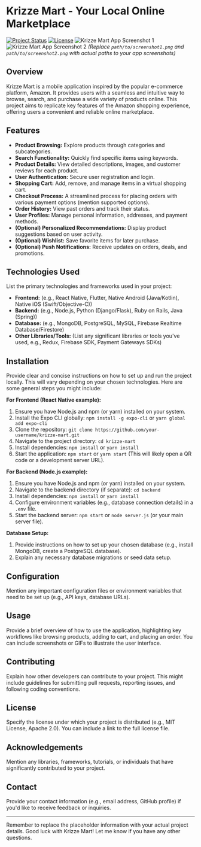# Krizze Mart - Your Local Online Marketplace

[![Project Status](https://img.shields.io/badge/Status-Development-yellow)](https://github.com/your-username/krizze-mart)
[![License](https://img.shields.io/badge/License-MIT-blue.svg)](https://opensource.org/licenses/MIT)
![Krizze Mart App Screenshot 1](path/to/screenshot1.png)
![Krizze Mart App Screenshot 2](path/to/screenshot2.png)
*(Replace `path/to/screenshot1.png` and `path/to/screenshot2.png` with actual paths to your app screenshots)*

## Overview

Krizze Mart is a mobile application inspired by the popular e-commerce platform, Amazon. It provides users with a seamless and intuitive way to browse, search, and purchase a wide variety of products online. This project aims to replicate key features of the Amazon shopping experience, offering users a convenient and reliable online marketplace.

## Features

* **Product Browsing:** Explore products through categories and subcategories.
* **Search Functionality:** Quickly find specific items using keywords.
* **Product Details:** View detailed descriptions, images, and customer reviews for each product.
* **User Authentication:** Secure user registration and login.
* **Shopping Cart:** Add, remove, and manage items in a virtual shopping cart.
* **Checkout Process:** A streamlined process for placing orders with various payment options (mention supported options).
* **Order History:** View past orders and track their status.
* **User Profiles:** Manage personal information, addresses, and payment methods.
* **(Optional) Personalized Recommendations:** Display product suggestions based on user activity.
* **(Optional) Wishlist:** Save favorite items for later purchase.
* **(Optional) Push Notifications:** Receive updates on orders, deals, and promotions.

## Technologies Used

List the primary technologies and frameworks used in your project:

* **Frontend:** (e.g., React Native, Flutter, Native Android (Java/Kotlin), Native iOS (Swift/Objective-C))
* **Backend:** (e.g., Node.js, Python (Django/Flask), Ruby on Rails, Java (Spring))
* **Database:** (e.g., MongoDB, PostgreSQL, MySQL, Firebase Realtime Database/Firestore)
* **Other Libraries/Tools:** (List any significant libraries or tools you've used, e.g., Redux, Firebase SDK, Payment Gateways SDKs)

## Installation

Provide clear and concise instructions on how to set up and run the project locally. This will vary depending on your chosen technologies. Here are some general steps you might include:

**For Frontend (React Native example):**

1.  Ensure you have Node.js and npm (or yarn) installed on your system.
2.  Install the Expo CLI globally: `npm install -g expo-cli` or `yarn global add expo-cli`
3.  Clone the repository: `git clone https://github.com/your-username/krizze-mart.git`
4.  Navigate to the project directory: `cd krizze-mart`
5.  Install dependencies: `npm install` or `yarn install`
6.  Start the application: `npm start` or `yarn start` (This will likely open a QR code or a development server URL).

**For Backend (Node.js example):**

1.  Ensure you have Node.js and npm (or yarn) installed on your system.
2.  Navigate to the backend directory (if separate): `cd backend`
3.  Install dependencies: `npm install` or `yarn install`
4.  Configure environment variables (e.g., database connection details) in a `.env` file.
5.  Start the backend server: `npm start` or `node server.js` (or your main server file).

**Database Setup:**

1.  Provide instructions on how to set up your chosen database (e.g., install MongoDB, create a PostgreSQL database).
2.  Explain any necessary database migrations or seed data setup.

## Configuration

Mention any important configuration files or environment variables that need to be set up (e.g., API keys, database URLs).

## Usage

Provide a brief overview of how to use the application, highlighting key workflows like browsing products, adding to cart, and placing an order. You can include screenshots or GIFs to illustrate the user interface.

## Contributing

Explain how other developers can contribute to your project. This might include guidelines for submitting pull requests, reporting issues, and following coding conventions.

## License

Specify the license under which your project is distributed (e.g., MIT License, Apache 2.0). You can include a link to the full license file.

## Acknowledgements

Mention any libraries, frameworks, tutorials, or individuals that have significantly contributed to your project.

## Contact

Provide your contact information (e.g., email address, GitHub profile) if you'd like to receive feedback or inquiries.

---

Remember to replace the placeholder information with your actual project details. Good luck with Krizze Mart! Let me know if you have any other questions.
